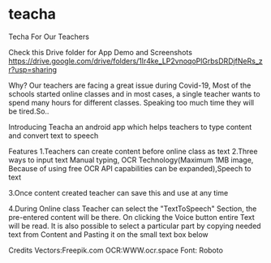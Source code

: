 # teacha
Techa
For Our Teachers

Check this Drive folder for App Demo and Screenshots https://drive.google.com/drive/folders/1lr4ke_LP2vnoqoPlGrbsDRDjfNeRs_zr?usp=sharing


Why?
Our teachers are facing a great issue during Covid-19, Most of the schools started online classes and in most cases, a single teacher wants to spend many hours for different classes. Speaking too much time they will be tired.So..

Introducing Teacha an android app which helps teachers to type content and convert text to speech

Features
1.Teachers can create content before online class as text
2.Three ways to input text
Manual typing,
OCR Technology(Maximum 1MB image, Because of using free OCR API capabilities can be expanded),Speech to text


3.Once content created teacher can save this and use at any time

4.During Online class Teacher can select the "TextToSpeech" Section, the pre-entered content will be there. On clicking the Voice button entire Text will be read. It is also possible to select a particular part by copying needed text from Content and Pasting it on the small text box below

Credits
Vectors:Freepik.com
OCR:WWW.ocr.space
Font: Roboto
